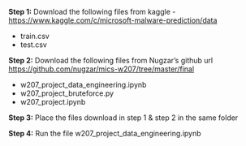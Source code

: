 **Step 1:** Download the following files from kaggle - https://www.kaggle.com/c/microsoft-malware-prediction/data
- train.csv
- test.csv

**Step 2:** Download the following files from Nugzar’s github url https://github.com/nugzar/mics-w207/tree/master/final
- w207_project_data_engineering.ipynb
- w207_project_bruteforce.py
- w207_project.ipynb

**Step 3:** Place the files download in step 1 & step 2 in the same folder

**Step 4:** Run the file w207_project_data_engineering.ipynb
